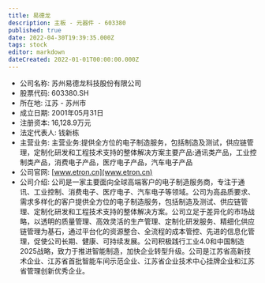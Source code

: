 ```yaml
---
title: 易德龙
description: 主板 - 元器件 - 603380
published: true
date: 2022-04-30T19:39:35.000Z
tags: stock
editor: markdown
dateCreated: 2022-01-01T00:00:00.000Z
---
```


- 公司名称: 苏州易德龙科技股份有限公司
- 股票代码: 603380.SH
- 所在地: 江苏 - 苏州市
- 成立日期: 2001年05月31日
- 注册资本: 16,128.9万元
- 法定代表人: 钱新栋
- 主营业务: 主营业务:提供全方位的电子制造服务，包括制造及测试，供应链管理，定制化研发和工程技术支持的整体解决方案主要产品:通讯类产品，工业控制类产品，消费电子产品，医疗电子产品，汽车电子产品
- 公司官网: [www.etron.cn](www.etron.cn)
- 公司介绍: 公司是一家主要面向全球高端客户的电子制造服务商，专注于通讯、工业控制、消费电子、医疗电子、汽车电子等领域。公司为高品质要求、需求多样化的客户提供全方位的电子制造服务，包括制造及测试、供应链管理、定制化研发和工程技术支持的整体解决方案。公司立足于差异化的市场战略，以透明的质量管理、高效灵活的生产管理、定制化研发服务、精细化供应链管理为基石，通过平台化的资源整合、全流程的成本管控、先进的信息化管理，促使公司长期、健康、可持续发展。公司积极践行工业4.0和中国制造2025战略，致力于推进智能制造，加快企业转型升级。公司是江苏省高新技术企业、江苏省首批智能车间示范企业、江苏省企业技术中心挂牌企业和江苏省管理创新优秀企业。


